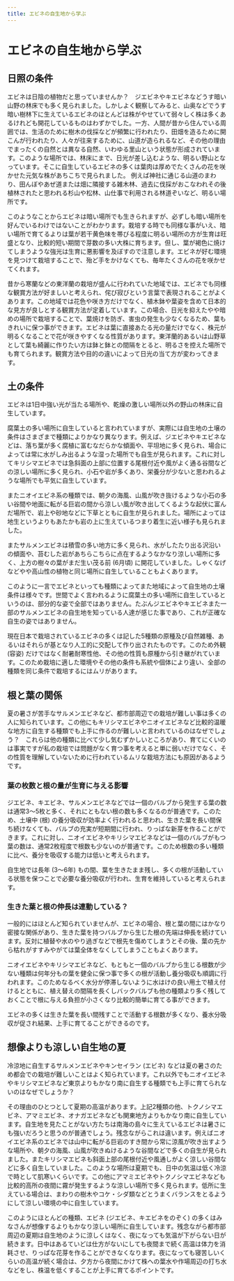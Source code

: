 ```yaml
---
title: エビネの自生地から学ぶ
---
```

# エビネの自生地から学ぶ

## 日照の条件
エビネは日陰の植物だと思っていませんか？　ジエビネやキエビネなどうす暗い山野の林床でも多く見られました。しかしよく観察してみると、山奥などでうす暗い樹林下に生えているエビネのほとんどは株がやせていて弱々しく株は多くあるけれども開花しているものはわずかでした。一方、人間が昔から住んでいる周囲では、生活のために樹木の伐採などが頻繁に行われたり、田畑を造るために開こんが行われたり、人々が往来するために、山道が造られるなど、その他の理由でまったくの自然とは異なる自然、いわゆる里山という状態が形成されています。このような場所では、林床にまで、日光が差し込むような、明るい野山となっています。そこに自生しているエビネの多くは葉肉は厚めでたくさんの花を咲かせた元気な株があちこちで見られました。
例えば神社に通じる山道のまわり、田んぼやあぜ道または畑に隣接する雑木林、過去に伐採がおこなわれその後植林されたと思われる杉山や松林、山仕事で利用される林道ぞいなど、明るい場所です。

このようなことからエビネは暗い場所でも生きられますが、必ずしも暗い場所を好んでいるわけではないことがわかります。栽培する時でも同様な事がいえ、暗い場所で育てるよりは葉が若干黄色味を帯びる程度に明るい場所の方が生育は旺盛となり、比較的短い期間で芽数の多い大株に育ちます。但し、葉が褐色に焼けてしまうような強光は生育に悪影響を及ぼすので注意します。エビネが好む環境を見つけて栽培することで、殆ど手をかけなくても、毎年たくさんの花を咲かせてくれます。

昔から寒蘭などの東洋蘭の栽培が盛んに行われていた地域では、エビネでも同様な観賞方法が好ましいと考えられ、侘び寂びという言葉で表現されることがよくあります。この地域では花色や咲き方だけでなく、植木鉢や葉姿を含めて日本的な見方が良しとする観賞方法が定着しています。この場合、日光を抑えたやや暗めの場所で栽培することで、葉焼けを防ぎ、害虫の発生も少なくなるため、葉もきれいに保つ事ができます。エビネは葉に直接あたる光の量だけでなく、株元が明るくなることで花が咲きやすくなる性質があります。東洋蘭的あるいは山野草として葉も綺麗に作りたい方は鉢と鉢との間隔をとると、明るさを控えた場所でも育てられます。観賞方法や目的の違いによって日光の当て方が変わってきます。

## 土の条件
エビネは1日中強い光が当たる場所や、乾燥の激しい場所以外の野山の林床に自生しています。

腐葉土の多い場所に自生していると言われていますが、実際には自生地の土壌の条件はさまざまで種類によりかなり異なります。例えば、ジエビネやキエビネなどは、落ち葉が多く腐植に富むなだらかな傾面や、平坦地に多く見られ、場合によっては常に水がしみ出るような湿った場所でも自生が見られます。これに対してキリシマエビネでは急斜面の上部に位置する尾根付近や風がよく通る谷間などの涼しい場所に多く見られ、小石や岩が多くあり、栄養分が少ないと思われるような場所でも平気に自生しています。

またニオイエビネ系の種類では、朝夕の海風、山風が吹き抜けるような小石の多い谷間や地面に転がる巨岩の間から涼しい風が吹き出してくるような起伏に富んだ場所で、岩上や砂地などに下草とともに自生が見られました。場所によっては地生というよりもあたかも岩の上に生えているつまり着生に近い様子も見られました。

またサルメンエビネは積雪の多い地方に多く見られ、水がしたたり出る沢沿いの傾面や、苔むした岩があちらこちらに点在するようなかなり涼しい場所に多く、上方の樹々の葉がまだ生い茂る前 (6月頃) に開花していました。しゃくなげなどやや高山性の植物と同じ場所に自生していることもよくあります。

このように一言でエビネといっても種類によってまた地域によって自生地の土壌条件は様々です。世間でよく言われるように腐葉土の多い場所に自生しているというのは、部分的な姿で全部ではありません。たぶんジエビネやキエビネまた一部のサルメンエビネの自生地を知っている人達が感じた事であり、これが正確な自生の姿ではありません。

現在日本で栽培されているエビネの多くは記した5種類の原種及び自然雑種、あるいはそれらが基となり人工的に交配して作り出されたものです。このため外観 (容姿) だけではなく耐暑耐寒性他、その他の性質も原種から引き継がれています。このため栽培に適した環境やその他の条件も系統や個体により違い、全部の種類を同じ条件で栽培するにはムリがあります。

## 根と葉の関係
夏の暑さが苦手なサルメンエビネなど、都市部周辺での栽培が難しい事は多くの人に知られています。この他にもキリシマエビネやニオイエビネなど比較的温暖な地方に自生する種類でも上手に作るのが難しいと言われているのはなぜでしょう？　これらは他の種類に比べて少し気むずかしいところがあり、育てにくいのは事実ですが私の栽培では問題がなく育つ事を考えると単に弱いだけでなく、その性質を理解していないために行われているムリな栽培方法にも原因があるようです。

### 葉の枚数と根の量が生育に与える影響
ジエビネ、キエビネ、サルメンエビネなどでは一個のバルブから発生する葉の数は通常3～5枚と多く、それにともない根の数も多くなるのが普通です。このため、土壌中 (根) の養分吸収が効率よく行われると思われ、生きた葉を長い間保ち続けなくても、バルブの充実が短期間に行われ、りっぱな新芽を作ることができます。これに対し、ニオイエビネやキリシマエビネなどは一個のバルブがもつ葉の数は、通常2枚程度で根数も少ないのが普通です。このため根数の多い種類に比べ、養分を吸収する能力は低いと考えられます。

自生地では長年 (3～6年) もの間、葉を生きたまま残し、多くの根が活動している状態を保つことで必要な養分吸収が行われ、生育を維持していると考えられます。

### 生きた葉と根の伸長は連動している？
一般的にはほとんど知られていませんが、エビネの場合、根と葉の間にはかなり密接な関係があり、生きた葉を持つバルブから生じた根の先端は伸長を続けています。反対に植替や水のやり過ぎなどで根先を傷めてしまうとその後、葉の先から枯れがすすみやがては葉全体をなくしてしまうこともよくあります。

ニオイエビネやキリシマエビネなど、もともと一個のバルブから生じる根数が少ない種類は何年分もの葉を健全に保つ事で多くの根が活動し養分吸収も順調に行われます。このためなるべく水分が停滞しないように水はけの良い用土で植え付けるとともに、植え替えの間隔を長くしバックバルブも他の種類より多く残しておくことで根に与える負担が小さくなり比較的簡単に育てる事ができます。

エビネの多くは生きた葉を長い間残すことで活動する根数が多くなり、養水分吸収が促され結果、上手に育てることができるのです。

## 想像よりも涼しい自生地の夏
冷涼地に自生するサルメンエビネやキンセイラン (エビネ) などは夏の暑さのため都会での栽培が難しいことはよく知られています。これ以外でもニオイエビネやキリシマエビネなど東京よりもかなり南に自生する種類でも上手に育てられないのはなぜでしょうか？

その理由のひとつとして夏期の高温があります。上記2種類の他、トクノシマエビネ、アマミエビネ、オナガエビネなども関東地方よりもかなり南に自生しています。自生地を見たことがない方たちは南海の島々に生えているエビネは暑さにも強いだろうと思うのが普通でしょう。残念ながらこれは違います。例えばニオイエビネ系のエビネでは山中に転がる巨岩のすき間から常に涼風が吹き出すような場所や、朝夕の海風、山風が吹きぬけるような谷間などで多くの自生が見られました。またキリシマエビネも斜面上部の尾根付近や風通しがよく涼しい谷間などに多く自生していました。このような場所は夏期でも、日中の気温は低く冷涼で時として肌寒いくらいです。この他にアマミエビネやトクノシマエビネなども比較的高所の夜間に霧が発生するような涼しい場所で多く見られます。低所に生えている場合は、まわりの樹木やコケ・シダ類などとうまくバランスをとるようにして涼しい環境の中に自生しています。

このようにほとんどの種類、エビネ (ジエビネ、キエビネをのぞく) の多くはみなさんが想像するよりもかなり涼しい場所に自生しています。残念ながら都市部周辺の夏期は自生地のように涼しくはなく、夜になっても気温が下がらない日が続きます。日中はあるていどは仕方がないにしても夜間まで続く高温は体力を消耗させ、りっぱな花芽を作ることができなくなります。夜になっても寝苦しいくらいの高温が続く場合は、夕方から夜間にかけて株への葉水や作場周辺の打ち水などをし、株温を低くすることが上手に育てるポイントです。
